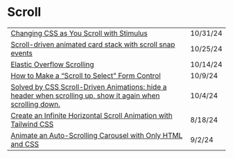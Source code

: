 # Scroll

|                                                                                                                                                                                                                                                                      |          |
| -------------------------------------------------------------------------------------------------------------------------------------------------------------------------------------------------------------------------------------------------------------------- | -------- |
| [Changing CSS as You Scroll with Stimulus](https://railsdesigner.com/change-css-scroll-stimulus/?ref=dailydev)                                                                                                                                                       | 10/31/24 |
| [Scroll-driven animated card stack with scroll snap events](https://www.bram.us/2024/10/13/scroll-driven-animated-card-stack-with-scroll-snap-events/?ref=dailydev)                                                                                                  | 10/25/24 |
| [Elastic Overflow Scrolling](https://css-tricks.com/elastic-overflow-scrolling/?ref=dailydev)                                                                                                                                                                        | 10/14/24 |
| [How to Make a “Scroll to Select” Form Control](https://css-tricks.com/how-to-make-a-scroll-to-select-form-control/?ref=dailydev)                                                                                                                                    | 10/9/24  |
| [Solved by CSS Scroll-Driven Animations: hide a header when scrolling up, show it again when scrolling down.](https://www.bram.us/2024/09/29/solved-by-css-scroll-driven-animations-hide-a-header-when-scrolling-up-show-it-again-when-scrolling-down/?ref=dailydev) | 10/4/24  |
| [Create an Infinite Horizontal Scroll Animation with Tailwind CSS](https://app.daily.dev/posts/create-an-infinite-horizontal-scroll-animation-with-tailwind-css-thoj6hxyd)                                                                                           | 8/18/24  |
| [Animate an Auto-Scrolling Carousel with Only HTML and CSS](https://app.daily.dev/posts/animate-an-auto-scrolling-carousel-with-only-html-and-css-yvgauteyf)                                                                                                         | 9/2/24   |
